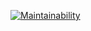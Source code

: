 [![Maintainability](https://api.codeclimate.com/v1/badges/f6aab70c947e104a3a8c/maintainability)](https://codeclimate.com/github/zar4za/mrpo/maintainability)
